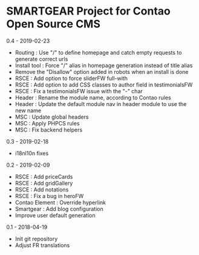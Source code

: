 SMARTGEAR Project for Contao Open Source CMS
========

0.4 - 2019-02-23
- Routing : Use "/" to define homepage and catch empty requests to generate correct urls
- Install tool : Force "/" alias in homepage generation instead of title alias
- Remove the "Disallow" option added in robots when an install is done
- RSCE : Add option to force sliderFW full-with
- RSCE : Add option to add CSS classes to author field in testimonialsFW
- RSCE : Fix a testimonialsFW issue with the "-" char
- Header : Rename the module name, according to Contao rules
- Header : Update the default module nav in header module to use the new name
- MSC : Update global headers
- MSC : Apply PHPCS rules
- MSC : Fix backend helpers

0.3 - 2019-02-18
- i18nl10n fixes

0.2 - 2019-02-09
- RSCE : Add priceCards
- RSCE : Add gridGallery
- RSCE : Add notations
- RSCE : Fix a bug in heroFW
- Contao Element : Override hyperlink
- Smartgear : Add blog configuration
- Improve user default generation

0.1 - 2018-04-19
- Init git repository
- Adjust FR translations